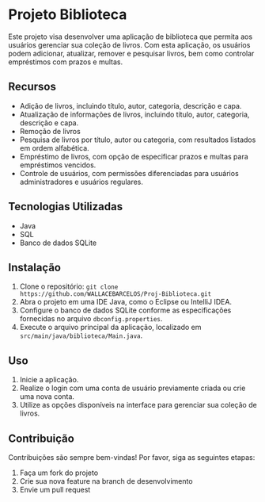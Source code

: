# Projeto Biblioteca

Este projeto visa desenvolver uma aplicação de biblioteca que permita aos usuários gerenciar sua coleção de livros. Com esta aplicação, os usuários podem adicionar, atualizar, remover e pesquisar livros, bem como controlar empréstimos com prazos e multas.

## Recursos

- Adição de livros, incluindo título, autor, categoria, descrição e capa.
- Atualização de informações de livros, incluindo título, autor, categoria, descrição e capa.
- Remoção de livros
- Pesquisa de livros por título, autor ou categoria, com resultados listados em ordem alfabética.
- Empréstimo de livros, com opção de especificar prazos e multas para empréstimos vencidos.
- Controle de usuários, com permissões diferenciadas para usuários administradores e usuários regulares.

## Tecnologias Utilizadas

- Java
- SQL
- Banco de dados SQLite

## Instalação

1. Clone o repositório: `git clone https://github.com/WALLACEBARCELOS/Proj-Biblioteca.git`
2. Abra o projeto em uma IDE Java, como o Eclipse ou IntelliJ IDEA.
3. Configure o banco de dados SQLite conforme as especificações fornecidas no arquivo `dbconfig.properties`.
4. Execute o arquivo principal da aplicação, localizado em `src/main/java/biblioteca/Main.java`.

## Uso

1. Inicie a aplicação.
2. Realize o login com uma conta de usuário previamente criada ou crie uma nova conta.
3. Utilize as opções disponíveis na interface para gerenciar sua coleção de livros.

## Contribuição

Contribuições são sempre bem-vindas! Por favor, siga as seguintes etapas:

1. Faça um fork do projeto
2. Crie sua nova feature na branch de desenvolvimento
3. Envie um pull request

